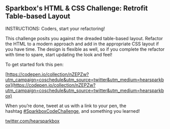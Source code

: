 ## Sparkbox's HTML & CSS Challenge: Retrofit Table-based Layout

INSTRUCTIONS: Coders, start your refactoring!

This challenge posits you against the dreaded table-based layout. Refactor the HTML to a modern approach and add in the appropriate CSS layout if you have time. The design is flexible as well, so if you complete the refactor with time to spare, start updating the look and feel!

To get started fork this pen:

[https://codepen.io/collection/nZEPZw?utm_campaign=coschedule&utm_source=twitter&utm_medium=hearsparkbox](https://codepen.io/collection/nZEPZw?utm_campaign=coschedule&utm_source=twitter&utm_medium=hearsparkbox)

When you’re done, tweet at us with a link to your pen, the hashtag [#SparkboxCodeChallenge](https://twitter.com/hashtag/SparkboxCodeChallenge), and something you learned!

[twitter.com/hearsparkbox](https://twitter.com/hearsparkbox)
